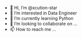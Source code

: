 - 👋 Hi, I’m @xcution-star
- 👀 I’m interested in Data Engineer
- 🌱 I’m currently learning Python
- 💞️ I’m looking to collaborate on ...
- 📫 How to reach me ...

<!---
xcution-star/xcution-star is a ✨ special ✨ repository because its `README.md` (this file) appears on your GitHub profile.
You can click the Preview link to take a look at your changes.
--->
